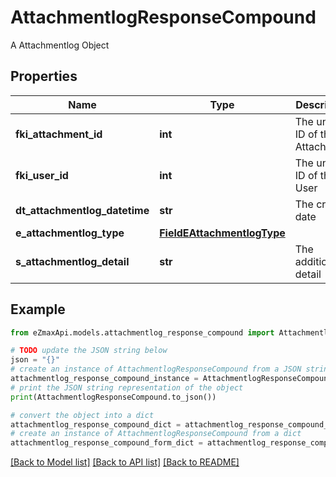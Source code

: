 # AttachmentlogResponseCompound

A Attachmentlog Object

## Properties

Name | Type | Description | Notes
------------ | ------------- | ------------- | -------------
**fki_attachment_id** | **int** | The unique ID of the Attachment. | 
**fki_user_id** | **int** | The unique ID of the User | 
**dt_attachmentlog_datetime** | **str** | The created date | 
**e_attachmentlog_type** | [**FieldEAttachmentlogType**](FieldEAttachmentlogType.md) |  | 
**s_attachmentlog_detail** | **str** | The additionnal detail | [optional] 

## Example

```python
from eZmaxApi.models.attachmentlog_response_compound import AttachmentlogResponseCompound

# TODO update the JSON string below
json = "{}"
# create an instance of AttachmentlogResponseCompound from a JSON string
attachmentlog_response_compound_instance = AttachmentlogResponseCompound.from_json(json)
# print the JSON string representation of the object
print(AttachmentlogResponseCompound.to_json())

# convert the object into a dict
attachmentlog_response_compound_dict = attachmentlog_response_compound_instance.to_dict()
# create an instance of AttachmentlogResponseCompound from a dict
attachmentlog_response_compound_form_dict = attachmentlog_response_compound.from_dict(attachmentlog_response_compound_dict)
```
[[Back to Model list]](../README.md#documentation-for-models) [[Back to API list]](../README.md#documentation-for-api-endpoints) [[Back to README]](../README.md)


